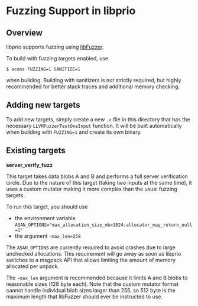 # Fuzzing Support in libprio

## Overview

libprio supports fuzzing using [libFuzzer](https://llvm.org/docs/LibFuzzer.html).

To build with fuzzing targets enabled, use

```
$ scons FUZZING=1 SANITIZE=1
```

when building. Building with sanitizers is not strictly required, but highly
recommended for better stack traces and additional memory checking.

## Adding new targets

To add new targets, simply create a new `.c` file in this directory that has
the necessary `LLVMFuzzerTestOneInput` function. It will be built automatically
when building with `FUZZING=1` and create its own binary.

## Existing targets

**server_verify_fuzz**

This target takes data blobs A and B and performs a full server verification
circle. Due to the nature of this target (taking two inputs at the same time),
it uses a custom mutator making it more complex than the usual fuzzing targets.

To run this target, you should use

* the environment variable `ASAN_OPTIONS="max_allocation_size_mb=1024:allocator_may_return_null=1"`
* the argument `-max_len=258`

The `ASAN_OPTIONS` are currently required to avoid crashes due to large unchecked
allocations. This requirement will go away as soon as libprio switches to a
msgpack API that allows limiting the amount of memory allocated per unpack.

The `-max_len` argument is recommended because it limits A and B blobs to
reasonable sizes (128 byte each). Note that the custom mutator format cannot
handle individual blob sizes larger than 255, so 512 byte is the maximum
length that libFuzzer should ever be instructed to use.

